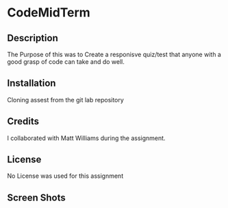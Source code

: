 # CodeMidTerm

## Description 
The Purpose of this was to Create a responisve quiz/test that anyone with a good grasp of code can take and do well. 

## Installation
Cloning assest from the git lab repository

## Credits
I collaborated with Matt Williams during the assignment. 


## License
No License was used for this assignment 

## Screen Shots 

